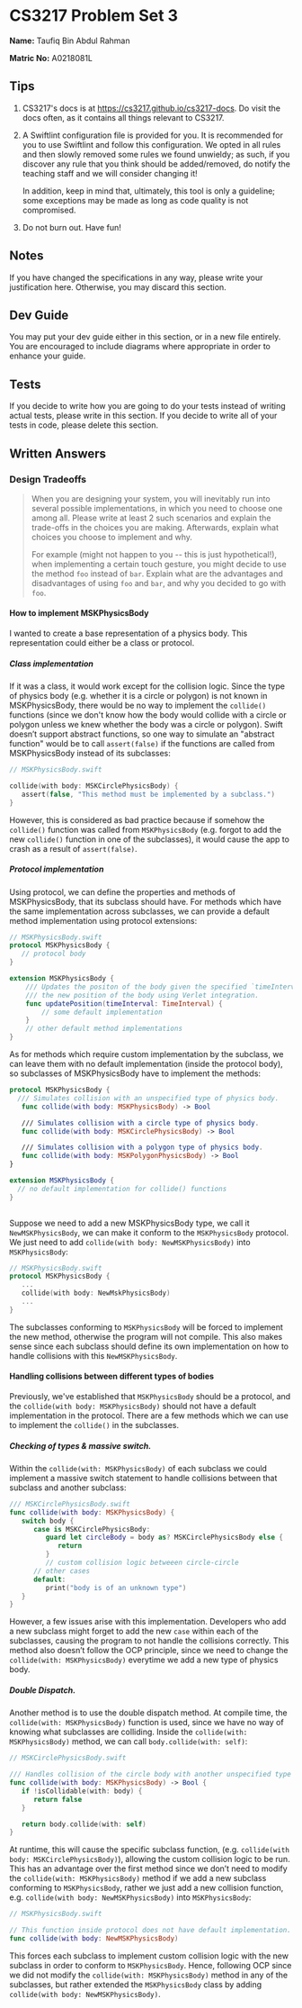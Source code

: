 # CS3217 Problem Set 3

**Name:** Taufiq Bin Abdul Rahman

**Matric No:** A0218081L

## Tips
1. CS3217's docs is at https://cs3217.github.io/cs3217-docs. Do visit the docs often, as
   it contains all things relevant to CS3217.
2. A Swiftlint configuration file is provided for you. It is recommended for you
   to use Swiftlint and follow this configuration. We opted in all rules and
   then slowly removed some rules we found unwieldy; as such, if you discover
   any rule that you think should be added/removed, do notify the teaching staff
   and we will consider changing it!

   In addition, keep in mind that, ultimately, this tool is only a guideline;
   some exceptions may be made as long as code quality is not compromised.
3. Do not burn out. Have fun!

## Notes
If you have changed the specifications in any way, please write your
justification here. Otherwise, you may discard this section.

## Dev Guide
You may put your dev guide either in this section, or in a new file entirely.
You are encouraged to include diagrams where appropriate in order to enhance
your guide.

## Tests
If you decide to write how you are going to do your tests instead of writing
actual tests, please write in this section. If you decide to write all of your
tests in code, please delete this section.

## Written Answers

### Design Tradeoffs
> When you are designing your system, you will inevitably run into several
> possible implementations, in which you need to choose one among all. Please
> write at least 2 such scenarios and explain the trade-offs in the choices you
> are making. Afterwards, explain what choices you choose to implement and why.
>
> For example (might not happen to you -- this is just hypothetical!), when
> implementing a certain touch gesture, you might decide to use the method
> `foo` instead of `bar`. Explain what are the advantages and disadvantages of
> using `foo` and `bar`, and why you decided to go with `foo`.

#### How to implement MSKPhysicsBody
I wanted to create a base representation of a physics body. This representation could either be a class or protocol.

##### Class implementation
If it was a class, it would work except for the collision logic. Since the type of physics body (e.g. whether it is a circle or polygon) is not known in MSKPhysicsBody, there would be no way to implement the `collide()` functions (since we don't know how the body would collide with a circle or polygon unless we knew whether the body was a circle or polygon). Swift doesn’t support abstract functions, so one way to simulate an "abstract function" would be to call `assert(false)` if the functions are called from MSKPhysicsBody instead of its subclasses:

```swift
// MSKPhysicsBody.swift

collide(with body: MSKCirclePhysicsBody) {
   assert(false, "This method must be implemented by a subclass.")
}
```

 However, this is considered as bad practice because if somehow the `collide()` function was called from `MSKPhysicsBody` (e.g. forgot to add the new `collide()` function in one of the subclasses), it would cause the app to crash as a result of `assert(false)`.


##### Protocol implementation
Using protocol, we can define the properties and methods of MSKPhysicsBody, that its subclass should have. For methods which have the same implementation across subclasses, we can provide a default method implementation using protocol extensions:

```swift
// MSKPhysicsBody.swift
protocol MSKPhysicsBody {
   // protocol body
}

extension MSKPhysicsBody {
    /// Updates the positon of the body given the specified `timeInterval` to calculate
    /// the new position of the body using Verlet integration.
    func updatePosition(timeInterval: TimeInterval) {
        // some default implementation
    }
    // other default method implementations
}
```

 As for methods which require custom implementation by the subclass, we can leave them with no default implementation (inside the protocol body), so subclasses of MSKPhysicsBody have to implement the methods:

 ```swift
 protocol MSKPhysicsBody {
   /// Simulates collision with an unspecified type of physics body.
    func collide(with body: MSKPhysicsBody) -> Bool

    /// Simulates collision with a circle type of physics body.
    func collide(with body: MSKCirclePhysicsBody) -> Bool

    /// Simulates collision with a polygon type of physics body.
    func collide(with body: MSKPolygonPhysicsBody) -> Bool
 }

 extension MSKPhysicsBody {
   // no default implementation for collide() functions
 }
     
 ```

Suppose we need to add a new MSKPhysicsBody type, we call it `NewMSKPhysicsBody`, we can make it conform to the `MSKPhysicsBody` protocol. We just need to add `collide(with body: NewMSKPhysicsBody)` into `MSKPhysicsBody`:

```swift
// MSKPhysicsBody.swift
protocol MSKPhysicsBody {
   ...
   collide(with body: NewMskPhysicsBody)
   ...
}
```

The subclasses conforming to `MSKPhysicsBody` will be forced to implement the new method, otherwise the program will not compile. This also makes sense since each subclass should define its own implementation on how to handle collisions with this `NewMSKPhysicsBody`.

#### Handling collisions between different types of bodies
Previously, we've established that `MSKPhysicsBody` should be a protocol, and the `collide(with body: MSKPhysicsBody)` should not have a default implementation in the protocol. There are a few methods which we can use to implement the `collide()` in the subclasses.

##### Checking of types & massive switch.
Within the `collide(with: MSKPhysicsBody)` of each subclass we could implement a massive switch statement to handle collisions between that subclass and another subclass:

```swift
/// MSKCirclePhysicsBody.swift
func collide(with body: MSKPhysicsBody) {
   switch body {
      case is MSKCirclePhysicsBody:
         guard let circleBody = body as? MSKCirclePhysicsBody else {
            return
         }
         // custom collision logic betweeen circle-circle
      // other cases
      default:
         print("body is of an unknown type")
   }
}
```
However, a few issues arise with this implementation. Developers who add a new subclass might forget to add the new `case` within each of the subclasses, causing the program to not handle the collisions correctly. This method also doesn’t follow the OCP principle, since we need to change the `collide(with: MSKPhysicsBody)` everytime we add a new type of physics body.

##### Double Dispatch.
Another method is to use the double dispatch method. At compile time, the `collide(with: MSKPhysicsBody)` function is used, since we have no way of knowing what subclasses are colliding. Inside the `collide(with: MSKPhysicsBody)` method, we can call `body.collide(with: self)`:

```swift
// MSKCirclePhysicsBody.swift

/// Handles collision of the circle body with another unspecified type physics body.
func collide(with body: MSKPhysicsBody) -> Bool {
   if !isCollidable(with: body) {
      return false
   }

   return body.collide(with: self)
}
```

At runtime, this will cause the specific subclass function, (e.g. `collide(with body: MSKCirclePhysicsBody)`), allowing the custom collision logic to be run. This has an advantage over the first method since we don’t need to modify the `collide(with: MSKPhysicsBody)` method if we add a new subclass conforming to `MSKPhysicsBody`, rather we just add a new collision function, e.g. `collide(with body: NewMSKPhysicsBody)` into `MSKPhysicsBody`:

```swift
// MSKPhysicsBody.swift

// This function inside protocol does not have default implementation.
func collide(with body: NewMSKPhysicsBody) 
```


This forces each subclass to implement custom collision logic with the new subclass in order to conform to `MSKPhysicsBody`. Hence, following OCP since we did not modify the `collide(with: MSKPhysicsBody)` method in any of the subclasses, but rather extended the `MSKPhysicsBody` class by adding `collide(with body: NewMSKPhysicsBody)`.


